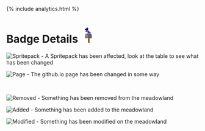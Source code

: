 {% include analytics.html %}

# Badge Details ![birb](../assets/images/Birb.png)

![Spritepack](https://img.shields.io/badge/-Spritepack-blue) - A Spritepack has been affected, look at the table to see what has been changed

![Page](https://img.shields.io/badge/-Page-yellow)           - The github.io page has been changed in some way

<br/>

![Removed](https://img.shields.io/badge/-Removed-red)        - Something has been removed from the meadowland

![Added](https://img.shields.io/badge/-Added-brightgreen)    - Something has been added to the meadowland

![Modified](https://img.shields.io/badge/-Modified-orange)   - Something has been modified on the meadowland

